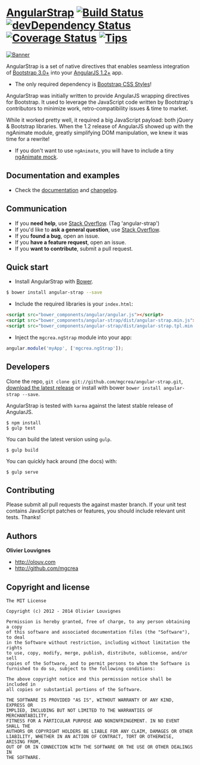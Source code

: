 # [AngularStrap](http://mgcrea.github.io/angular-strap) [![Build Status](http://img.shields.io/travis/mgcrea/angular-strap/master.svg?style=flat)](http://travis-ci.org/mgcrea/angular-strap) [![devDependency Status](http://img.shields.io/david/dev/mgcrea/angular-strap.svg?style=flat)](https://david-dm.org/mgcrea/angular-strap#info=devDependencies) [![Coverage Status](http://img.shields.io/codeclimate/coverage/github/mgcrea/angular-strap.svg?style=flat)](https://codeclimate.com/github/mgcrea/angular-strap) [![Tips](http://img.shields.io/gratipay/mgcrea.svg?style=flat)](https://gratipay.com/mgcrea)

[![Banner](http://mgcrea.github.io/angular-strap/images/snippet.png)](http://mgcrea.github.io/angular-strap)

AngularStrap is a set of native directives that enables seamless integration of [Bootstrap 3.0+](https://github.com/twbs/bootstrap) into your [AngularJS 1.2+](https://github.com/angular/angular.js) app.

- The only required dependency is [Bootstrap CSS Styles](https://github.com/twbs/bootstrap/blob/master/dist/css/bootstrap.css)!

>
AngularStrap was initially written to provide AngularJS wrapping directives for Bootstrap. It used to leverage the JavaScript code written by Bootstrap's contributors to minimize work, retro-compatibility issues & time to market.
>
While it worked pretty well, it required a big JavaScript payload: both jQuery & Bootstrap libraries. When the 1.2 release of AngularJS showed up with the ngAnimate module, greatly simplifying DOM manipulation, we knew it was time for a rewrite!

- If you don't want to use `ngAnimate`, you will have to include a tiny [ngAnimate mock](https://github.com/mgcrea/angular-strap/wiki/ngAnimate-mock).

## Documentation and examples

+ Check the [documentation](http://mgcrea.github.io/angular-strap) and [changelog](https://github.com/mgcrea/angular-strap/releases).

## Communication

- If you **need help**, use [Stack Overflow](http://stackoverflow.com/questions/tagged/angular-strap). (Tag 'angular-strap')
- If you'd like to **ask a general question**, use [Stack Overflow](http://stackoverflow.com/questions/tagged/angular-strap).
- If you **found a bug**, open an issue.
- If you **have a feature request**, open an issue.
- If you **want to contribute**, submit a pull request.

## Quick start

+ Install AngularStrap with [Bower](https://github.com/bower/bower).

>
```bash
$ bower install angular-strap --save
```

+ Include the required libraries is your `index.html`:

>
``` html
<script src="bower_components/angular/angular.js"></script>
<script src="bower_components/angular-strap/dist/angular-strap.min.js"></script>
<script src="bower_components/angular-strap/dist/angular-strap.tpl.min.js"></script>
```

+ Inject the `mgcrea.ngStrap` module into your app:

>
``` js
angular.module('myApp', ['mgcrea.ngStrap']);
```


## Developers

Clone the repo, `git clone git://github.com/mgcrea/angular-strap.git`, [download the latest release](https://github.com/mgcrea/angular-strap/zipball/master) or install with bower `bower install angular-strap --save`.

AngularStrap is tested with `karma` against the latest stable release of AngularJS.

>
	$ npm install
	$ gulp test

You can build the latest version using `gulp`.

>
	$ gulp build

You can quickly hack around (the docs) with:

>
	$ gulp serve



## Contributing

Please submit all pull requests the against master branch. If your unit test contains JavaScript patches or features, you should include relevant unit tests. Thanks!



## Authors

**Olivier Louvignes**

+ http://olouv.com
+ http://github.com/mgcrea



## Copyright and license

	The MIT License

	Copyright (c) 2012 - 2014 Olivier Louvignes

	Permission is hereby granted, free of charge, to any person obtaining a copy
	of this software and associated documentation files (the "Software"), to deal
	in the Software without restriction, including without limitation the rights
	to use, copy, modify, merge, publish, distribute, sublicense, and/or sell
	copies of the Software, and to permit persons to whom the Software is
	furnished to do so, subject to the following conditions:

	The above copyright notice and this permission notice shall be included in
	all copies or substantial portions of the Software.

	THE SOFTWARE IS PROVIDED "AS IS", WITHOUT WARRANTY OF ANY KIND, EXPRESS OR
	IMPLIED, INCLUDING BUT NOT LIMITED TO THE WARRANTIES OF MERCHANTABILITY,
	FITNESS FOR A PARTICULAR PURPOSE AND NONINFRINGEMENT. IN NO EVENT SHALL THE
	AUTHORS OR COPYRIGHT HOLDERS BE LIABLE FOR ANY CLAIM, DAMAGES OR OTHER
	LIABILITY, WHETHER IN AN ACTION OF CONTRACT, TORT OR OTHERWISE, ARISING FROM,
	OUT OF OR IN CONNECTION WITH THE SOFTWARE OR THE USE OR OTHER DEALINGS IN
	THE SOFTWARE.
